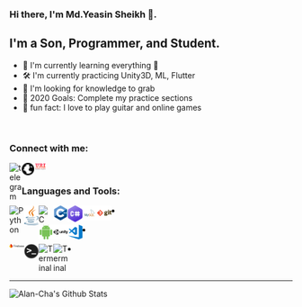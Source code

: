 
### Hi there, I'm Md.Yeasin Sheikh 👋.

## I'm a Son, Programmer, and Student. 
- 🌱 I'm currently learning everything 🤣
- 🛠 I'm currently practicing Unity3D, ML, Flutter
- 🔭 I'm looking for knowledge to grab
- 🎯 2020 Goals: Complete my practice sections 
- 🍭 fun fact: I love to play guitar and online games

<br />

### Connect with me:

[<img align="left" alt="telegram" width="22px" src="https://cdn.jsdelivr.net/npm/simple-icons@3.7.0/icons/telegram.svg" />][telegram]

[<img align="left" alt="Md.Yeasin" width="22px" src="https://raw.githubusercontent.com/iconic/open-iconic/master/svg/globe.svg" />][website]

[<img align="left" alt="" width="22px" src="https://cdn.jsdelivr.net/npm/simple-icons@v3/icons/linkedin.svg" />][linkedin]

[<img align="left" alt="uri" width="22px" src="https://github.com/yeasin50/AssestsFor_/blob/master/logo/uri%20(1).png" />][uri]

[<img align="left" alt="" width="22px" src="https://cdn.jsdelivr.net/npm/simple-icons@3.7.0/icons/hackerrank.svg" />][hackerRank]

<br />

### Languages and Tools:
<li>
<img align="left" alt="Python" width="26px" src="https://github.com/gilbarbara/logos/blob/master/logos/python.svg" />
<img align="left" alt="Java" width="26px" src="https://github.com/gilbarbara/logos/blob/master/logos/java.svg" />
<img align="left" alt="C" width="26px" src="https://github.com/gilbarbara/logos/blob/master/logos/c.svg" />
<img align="left" alt="C++" width="26px" src="https://raw.githubusercontent.com/github/explore/80688e429a7d4ef2fca1e82350fe8e3517d3494d/topics/cpp/cpp.png" />
<img align="left" alt="C#" width="26px" src="https://github.com/gilbarbara/logos/blob/master/logos/c-sharp.svg" />
<img align="left" alt="MySQL" width="26px" src="https://raw.githubusercontent.com/github/explore/80688e429a7d4ef2fca1e82350fe8e3517d3494d/topics/mysql/mysql.png" />
<img align="left" alt="Git" width="26px" src="https://raw.githubusercontent.com/github/explore/80688e429a7d4ef2fca1e82350fe8e3517d3494d/topics/git/git.png" />  
</li></br>
<li>
<img align="left" alt="Android" width="26px" src="https://raw.githubusercontent.com/github/explore/80688e429a7d4ef2fca1e82350fe8e3517d3494d/topics/android/android.png" />
<img align="left" alt="Unity" width="26px" src="https://raw.githubusercontent.com/github/explore/80688e429a7d4ef2fca1e82350fe8e3517d3494d/topics/unity/unity.png" />
<img align="left" alt="Visual Studio Code" width="26px" src="https://raw.githubusercontent.com/github/explore/80688e429a7d4ef2fca1e82350fe8e3517d3494d/topics/visual-studio-code/visual-studio-code.png" />  
</li></br>
<li>
<img align="left" alt="FireBase" width="26px" src="https://github.com/gilbarbara/logos/blob/master/logos/firebase.svg" />
<img align="left" alt="Terminal" width="26px" src="https://raw.githubusercontent.com/github/explore/80688e429a7d4ef2fca1e82350fe8e3517d3494d/topics/terminal/terminal.png" />
<img align="left" alt="Terminal" width="26px" src="https://github.com/gilbarbara/logos/blob/master/logos/selenium.svg" />
<img align="left" alt="Terminal" width="26px" src="https://github.com/gilbarbara/logos/blob/master/logos/bash.svg" />
</li>
<br />
<br />

---

<img align="left" alt="Alan-Cha's Github Stats" src="https://github-readme-stats.vercel.app/api?username=yeasin50&show_icons=true&hide_border=true" />

[website]: https://sites.google.com/view/mdyeasinsheikh
[linkedin]: https://www.linkedin.com/in/md-yeasin-sheikh-0b821a160
[uri]: https://www.urionlinejudge.com.br/judge/en/profile/260405
[hackerRank]: https://www.hackerrank.com/yeasinsheikh50?hr_r=1
[telegram]: https://t.me/yeasinsheikh
